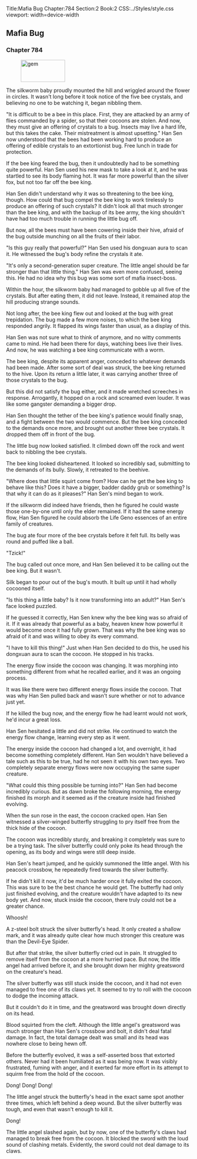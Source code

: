 Title:Mafia Bug 
Chapter:784 
Section:2 
Book:2 
CSS:../Styles/style.css 
viewport: width=device-width
  
## Mafia Bug
### Chapter 784 
<figure>
	<img src="../Images/gem.gif" alt="gem" id="gem" width="120" height="60" />
</figure>
  

  
  The silkworm baby proudly mounted the hill and wriggled around the flower in circles. It wasn't long before it took notice of the five bee crystals, and believing no one to be watching it, began nibbling them.

"It is difficult to be a bee in this place. First, they are attacked by an army of flies commanded by a spider, so that their cocoons are stolen. And now, they must give an offering of crystals to a bug. Insects may live a hard life, but this takes the cake. Their mistreatment is almost upsetting." Han Sen now understood that the bees had been working hard to produce an offering of edible crystals to an extortionist bug. Free lunch in trade for protection.

If the bee king feared the bug, then it undoubtedly had to be something quite powerful. Han Sen used his new mask to take a look at it, and he was startled to see its body flaming hot. It was far more powerful than the silver fox, but not too far off the bee king.

Han Sen didn't understand why it was so threatening to the bee king, though. How could that bug compel the bee king to work tirelessly to produce an offering of such crystals? It didn't look all that much stronger than the bee king, and with the backup of its bee army, the king shouldn't have had too much trouble in running the little bug off.

But now, all the bees must have been cowering inside their hive, afraid of the bug outside munching on all the fruits of their labor.

"Is this guy really that powerful?" Han Sen used his dongxuan aura to scan it. He witnessed the bug's body refine the crystals it ate.

"It's only a second-generation super creature. The little angel should be far stronger than that little thing." Han Sen was even more confused, seeing this. He had no idea why this bug was some sort of mafia insect-boss.

Within the hour, the silkworm baby had managed to gobble up all five of the crystals. But after eating them, it did not leave. Instead, it remained atop the hill producing strange sounds.

Not long after, the bee king flew out and looked at the bug with great trepidation. The bug made a few more noises, to which the bee king responded angrily. It flapped its wings faster than usual, as a display of this.

Han Sen was not sure what to think of anymore, and no witty comments came to mind. He had been there for days, watching bees live their lives. And now, he was watching a bee king communicate with a worm.

The bee king, despite its apparent anger, conceded to whatever demands had been made. After some sort of deal was struck, the bee king returned to the hive. Upon its return a little later, it was carrying another three of those crystals to the bug.

But this did not satisfy the bug either, and it made wretched screeches in response. Arrogantly, it hopped on a rock and screamed even louder. It was like some gangster demanding a bigger drop.

Han Sen thought the tether of the bee king's patience would finally snap, and a fight between the two would commence. But the bee king conceded to the demands once more, and brought out another three bee crystals. It dropped them off in front of the bug.

The little bug now looked satisfied. It climbed down off the rock and went back to nibbling the bee crystals.

The bee king looked disheartened. It looked so incredibly sad, submitting to the demands of its bully. Slowly, it retreated to the beehive.

"Where does that little squirt come from? How can he get the bee king to behave like this? Does it have a bigger, badder daddy grub or something? Is that why it can do as it pleases?" Han Sen's mind began to work.

If the silkworm did indeed have friends, then he figured he could waste those one-by-one until only the elder remained. If it had the same energy flow, Han Sen figured he could absorb the Life Geno essences of an entire family of creatures.

The bug ate four more of the bee crystals before it felt full. Its belly was round and puffed like a ball.

"Tzick!"

The bug called out once more, and Han Sen believed it to be calling out the bee king. But it wasn't.

Silk began to pour out of the bug's mouth. It built up until it had wholly cocooned itself.

"Is this thing a little baby? Is it now transforming into an adult?" Han Sen's face looked puzzled.

If he guessed it correctly, Han Sen knew why the bee king was so afraid of it. If it was already that powerful as a baby, heaven knew how powerful it would become once it had fully grown. That was why the bee king was so afraid of it and was willing to obey its every command.

"I have to kill this thing!" Just when Han Sen decided to do this, he used his dongxuan aura to scan the cocoon. He stopped in his tracks.

The energy flow inside the cocoon was changing. It was morphing into something different from what he recalled earlier, and it was an ongoing process.

It was like there were two different energy flows inside the cocoon. That was why Han Sen pulled back and wasn't sure whether or not to advance just yet.

If he killed the bug now, and the energy flow he had learnt would not work, he'd incur a great loss.

Han Sen hesitated a little and did not strike. He continued to watch the energy flow change, learning every step as it went.

The energy inside the cocoon had changed a lot, and overnight, it had become something completely different. Han Sen wouldn't have believed a tale such as this to be true, had he not seen it with his own two eyes. Two completely separate energy flows were now occupying the same super creature.

"What could this thing possible be turning into?" Han Sen had become incredibly curious. But as dawn broke the following morning, the energy finished its morph and it seemed as if the creature inside had finished evolving.

When the sun rose in the east, the cocoon cracked open. Han Sen witnessed a silver-winged butterfly struggling to pry itself free from the thick hide of the cocoon.

The cocoon was incredibly sturdy, and breaking it completely was sure to be a trying task. The silver butterfly could only poke its head through the opening, as its body and wings were still deep inside.

Han Sen's heart jumped, and he quickly summoned the little angel. With his peacock crossbow, he repeatedly fired towards the silver butterfly.

If he didn't kill it now, it'd be much harder once it fully exited the cocoon. This was sure to be the best chance he would get. The butterfly had only just finished evolving, and the creature wouldn't have adapted to its new body yet. And now, stuck inside the cocoon, there truly could not be a greater chance.

Whoosh!

A z-steel bolt struck the silver butterfly's head. It only created a shallow mark, and it was already quite clear how much stronger this creature was than the Devil-Eye Spider.

But after that strike, the silver butterfly cried out in pain. It struggled to remove itself from the cocoon at a more hurried pace. But now, the little angel had arrived before it, and she brought down her mighty greatsword on the creature's head.

The silver butterfly was still stuck inside the cocoon, and it had not even managed to free one of its claws yet. It seemed to try to roll with the cocoon to dodge the incoming attack.

But it couldn't do it in time, and the greatsword was brought down directly on its head.

Blood squirted from the cleft. Although the little angel's greatsword was much stronger than Han Sen's crossbow and bolt, it didn't deal fatal damage. In fact, the total damage dealt was small and its head was nowhere close to being hewn off.

Before the butterfly evolved, it was a self-asserted boss that extorted others. Never had it been humiliated as it was being now. It was visibly frustrated, fuming with anger, and it exerted far more effort in its attempt to squirm free from the hold of the cocoon.

Dong! Dong! Dong!

The little angel struck the butterfly's head in the exact same spot another three times, which left behind a deep wound. But the silver butterfly was tough, and even that wasn't enough to kill it.

Dong!

The little angel slashed again, but by now, one of the butterfly's claws had managed to break free from the cocoon. It blocked the sword with the loud sound of clashing metals. Evidently, the sword could not deal damage to its claws.
